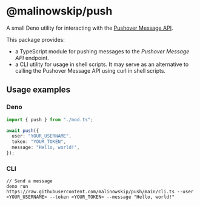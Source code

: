 # @malinowskip/push

A small Deno utility for interacting with the [Pushover Message API](https://pushover.net/api).

This package provides:

- a TypeScript module for pushing messages to the _Pushover Message API_
  endpoint.
- a CLI utility for usage in shell scripts. It may serve as an alternative to
  calling the Pushover Message API using curl in shell scripts.

## Usage examples

### Deno

```typescript
import { push } from "./mod.ts";

await push({
  user: "YOUR_USERNAME",
  token: "YOUR_TOKEN",
  message: "Hello, world!",
});
```

### CLI

```shell
// Send a message
deno run https://raw.githubusercontent.com/malinowskip/push/main/cli.ts --user <YOUR_USERNAME> --token <YOUR_TOKEN> --message "Hello, world!"
```
